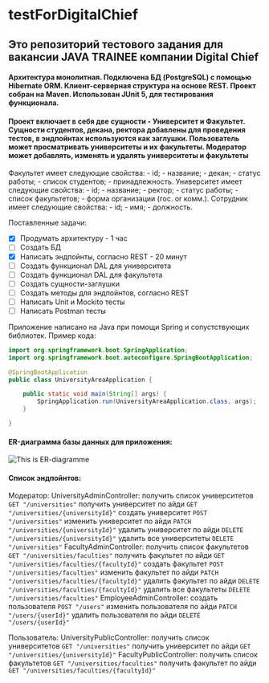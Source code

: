 # testForDigitalChief

## Это репозиторий тестового задания для вакансии JAVA TRAINEE компании Digital Chief
#### Архитектура монолитная. Подключена БД (PostgreSQL) с помощью Hibernate ORM. Клиент-серверная структура на основе REST. Проект собран на Maven. Использован JUnit 5, для тестирования функционала.

#### Проект включает в себя две сущности - Университет и Факультет. Сущности студентов, декана, ректора добавлены для проведения тестов, в эндпойнтах используются как заглушки. Пользователь может просматривать университеты и их факультеты. Модератор может добавлять, изменять и удалять университеты и факультеты
Факультет имеет следующие свойства:
	- id;
	- название;
	- декан;
	- статус работы;
	- список студентов;
	- принадлежность.
Университет имеет следующие свойства:
	- id;
	- название;
	- ректор;
	- статус работы;
	- список факультетов;
	- форма организации (гос. or комм.).
Сотрудник имеет следующие свойства:
	- id;
	- имя;
	- должность.

Поставленные задачи:
- [x] Продумать архитектуру - 1 час 
- [ ] Создать БД 
- [x] Написать эндпойнты, согласно REST - 20 минут
- [ ] Создать функционал DAL для университета
- [ ] Создать функционал DAL для факультета
- [ ] Создать сущности-заглушки
- [ ] Создать методы для эндпойнтов, согласно REST
- [ ] Написать Unit и Moсkito тесты
- [ ] Написать Postman тесты

Приложение написано на Java при помощи Spring и сопустствующих библиотек. Пример кода:

```java
import org.springframework.boot.SpringApplication;
import org.springframework.boot.autoconfigure.SpringBootApplication;

@SpringBootApplication
public class UniversityAreaApplication {

	public static void main(String[] args) {
		SpringApplication.run(UniversityAreaApplication.class, args);
	}

}
```

#### ER-диаграмма базы данных для приложения:

![This is ER-diagramme]()

#### Список эндпойнтов:

Модератор:
UniversityAdminController:
	получить список университетов
	``` GET "/universities" ```
	получить университет по айди
	``` GET "/universities/{universityId}" ```
	создать университет
	``` POST "/universities" ```
	изменить университет по айди
	``` PATCH "/universities/{universityId}" ```
	удалить университет по айди
	``` DELETE "/universities/{universityId}" ```
	удалить все университеты
	``` DELETE "/universities" ```
FacultyAdminController:
	получить список факультетов
	``` GET "/universities/faculties" ```
	получить факультет по айди
	``` GET "/universities/faculties/{facultyId}" ```
	создать факультет
	``` POST "/universities/faculties" ```
	изменить факультет по айди
	``` PATCH "/universities/faculties/{facultyId}" ```
	удалить факультет по айди
	``` DELETE "/universities/faculties/{facultyId}" ```
	удалить все факультеты
	``` DELETE "/universities/faculties" ```
EmployeeAdminController:
	создать пользователя
	``` POST "/users" ```
	изменить пользователя по айди
	``` PATCH "/users/{userId}" ```
	удалить пользователя по айди
	``` DELETE "/users/{userId}" ```

Пользователь:
UniversityPublicController:
	получить список университетов
	``` GET "/universities" ```
	получить университет по айди
	``` GET "/universities/{universityId}" ```
FacultyPublicController:
	получить список факультетов
	``` GET "/universities/faculties" ```
	получить факультет по айди
	``` GET "/universities/faculties/{facultyId}" ```